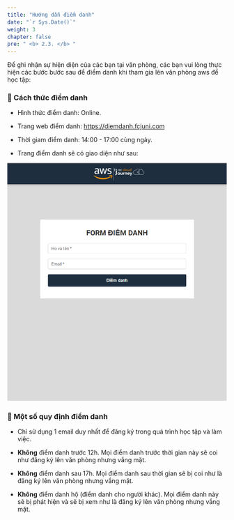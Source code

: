 ```yaml
---
title: "Hướng dẫn điểm danh"
date: "`r Sys.Date()`"
weight: 3
chapter: false
pre: " <b> 2.3. </b> "
---
```


Để ghi nhận sự hiện diện của các bạn tại văn phòng, các bạn vui lòng thực hiện các bước bước sau để điểm danh khi tham gia lên văn phòng aws để học tập:

### 📌 Cách thức điểm danh

- Hình thức điểm danh: Online.

- Trang web điểm danh: https://diemdanh.fcjuni.com

- Thời giam điểm danh: 14:00 - 17:00 cùng ngày.

- Trang điểm danh sẽ có giao diện như sau:

![attendance_page](/images/2-instructions/attendance_page.png)

### 📌 Một số quy định điểm danh

- Chỉ sử dụng 1 email duy nhất để đăng ký trong quá trình học tập và làm việc.

- **Không** điểm danh trước 12h. Mọi điểm danh trước thời gian này sẽ coi như đăng ký lên văn phòng nhưng vắng mặt.

- **Không** điểm danh sau 17h. Mọi điểm danh sau thời gian sẽ bị coi như là đăng ký lên văn phòng nhưng vắng mặt.

- **Không** điểm danh hộ (điểm danh cho người khác). Mọi điểm danh này sẽ bị phát hiện và sẽ bị xem như là đăng ký lên văn phòng nhưng vắng mặt.

